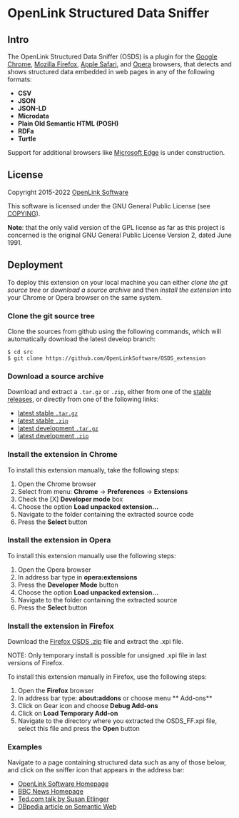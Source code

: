# OpenLink Structured Data Sniffer

## Intro
The OpenLink Structured Data Sniffer (OSDS) is a plugin for the
[Google Chrome](http://www.google.com/chrome/browser/),
[Mozilla Firefox](http://www.mozilla.org/firefox/), 
[Apple Safari](https://www.apple.com/safari/), and 
[Opera](http://www.opera.com/)
browsers, that detects and shows structured data embedded in web pages in any of the following
formats:

- **CSV**
- **JSON**
- **JSON-LD**
- **Microdata**
- **Plain Old Semantic HTML (POSH)**
- **RDFa**
- **Turtle**



Support for additional browsers like
[Microsoft Edge](https://www.microsoft.com/microsoft-edge)
is under construction.

## License
Copyright 2015-2022 [OpenLink Software](mailto:opensource@openlinksw.com)

This software is licensed under the GNU General Public License (see
[COPYING](https://github.com/OpenLinkSoftware/OSDS_extension/blob/develop/COPYING)).

**Note**: that the only valid version of the GPL license as far as this project is concerned is the
original GNU General Public License Version 2, dated June 1991.


## Deployment
To deploy this extension on your local machine you can either *clone the git source tree* or
*download a source archive* and then *install the extension* into your Chrome or Opera browser on
the same system.

### Clone the git source tree
Clone the sources from github using the following commands, which will automatically download the latest develop branch:
```shell
$ cd src
$ git clone https://github.com/OpenLinkSoftware/OSDS_extension
```

### Download a source archive
Download and extract a `.tar.gz` or `.zip`, either from one of the
[stable releases](https://github.com/OpenLinkSoftware/OSDS_extension/releases/latest),
or directly from one of the following links:

- [latest stable `.tar.gz`](https://github.com/OpenLinkSoftware/OSDS_extension/archive/master.tar.gz)
- [latest stable `.zip`](https://github.com/OpenLinkSoftware/OSDS_extension/archive/master.zip)
- [latest development `.tar.gz`](https://github.com/OpenLinkSoftware/OSDS_extension/archive/develop.tar.gz)
- [latest development `.zip`](https://github.com/OpenLinkSoftware/OSDS_extension/archive/develop.zip)


### Install the extension in Chrome
To install this extension manually, take the following steps:

1. Open the Chrome browser
1. Select from menu: **Chrome** -> **Preferences** -> **Extensions**
1. Check the [X] **Developer mode** box
1. Choose the option **Load unpacked extension...**
1. Navigate to the folder containing the extracted source code
1. Press the **Select** button


### Install the extension in Opera
To install this extension manually use the following steps:

1. Open the Opera browser
1. In address bar type in **opera:extensions**
1. Press the **Developer Mode** button
1. Choose the option **Load unpacked extension...**
1. Navigate to the folder containing the extracted source
1. Press the **Select** button

### Install the extension in Firefox
Download the [Firefox OSDS .zip](https://github.com/OpenLinkSoftware/OSDS_extension/releases/download/v2.16.1/OSDS_FF.zip)
file and extract the .xpi file.

NOTE: Only temporary install is possible for unsigned .xpi file in last versions of Firefox.

To install this extension manually in Firefox, use the following steps:

1. Open the **Firefox** browser
1. In address bar type: **about:addons** or choose menu ** Add-ons**
1. Click on Gear icon and choose **Debug Add-ons**
1. Click on **Load Temporary Add-on**
1. Navigate to the directory where you extracted the OSDS_FF.xpi file, select this file and press the **Open** button


### Examples
Navigate to a page containing structured data such as any of those below, and click on the sniffer icon that appears in the address bar:

  - [OpenLink Software Homepage](http://www.openlinksw.com/)
  - [BBC News Homepage](http://www.bbc.com/news)
  - [Ted.com talk by Susan Etlinger](https://www.ted.com/talks/susan_etlinger_what_do_we_do_with_all_this_big_data)
  - [DBpedia article on Semantic Web](http://dbpedia.org/page/Semantic_Web)

